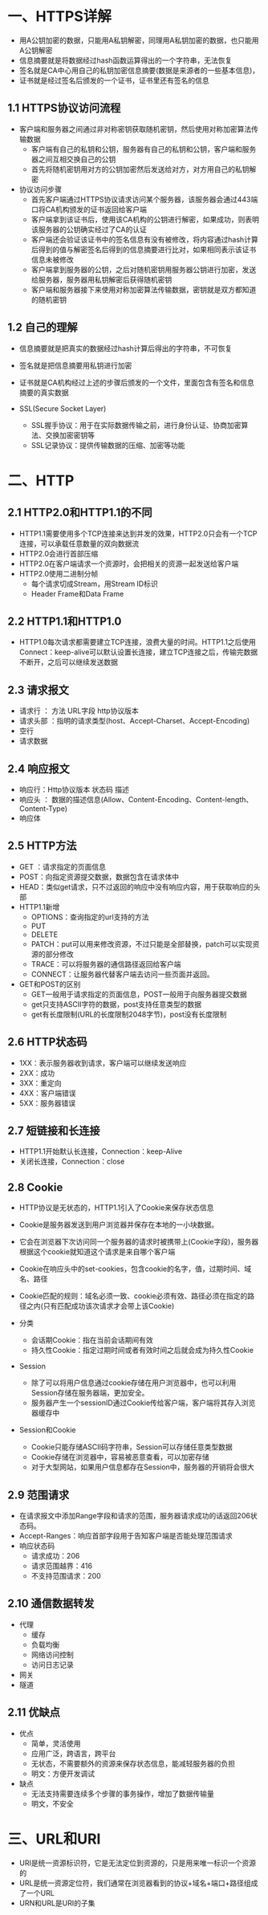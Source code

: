 # 一、HTTPS详解

- 用A公钥加密的数据，只能用A私钥解密，同理用A私钥加密的数据，也只能用A公钥解密
- 信息摘要就是将数据经过hash函数运算得出的一个字符串，无法恢复
- 签名就是CA中心用自己的私钥加密信息摘要(数据是来源者的一些基本信息)，
- 证书就是经过签名后颁发的一个证书，证书里还有签名的信息

## 1.1 HTTPS协议访问流程

- 客户端和服务器之间通过非对称密钥获取随机密钥，然后使用对称加密算法传输数据
	- 客户端有自己的私钥和公钥，服务器有自己的私钥和公钥，客户端和服务器之间互相交换自己的公钥
	- 首先将随机密钥用对方的公钥加密然后发送给对方，对方用自己的私钥解密
- 协议访问步骤
	- 首先客户端通过HTTPS协议请求访问某个服务器，该服务器会通过443端口将CA机构颁发的证书返回给客户端
	- 客户端拿到该证书后，使用该CA机构的公钥进行解密，如果成功，则表明该服务器的公钥确实经过了CA的认证
	- 客户端还会验证该证书中的签名信息有没有被修改，将内容通过hash计算后得到的值与解密签名后得到的信息摘要进行比对，如果相同表示该证书信息未被修改
	- 客户端拿到服务器的公钥，之后对随机密钥用服务器公钥进行加密，发送给服务器，服务器用私钥解密后获得随机密钥
	- 客户端和服务器接下来使用对称加密算法传输数据，密钥就是双方都知道的随机密钥

## 1.2 自己的理解

- 信息摘要就是把真实的数据经过hash计算后得出的字符串，不可恢复

- 签名就是把信息摘要用私钥进行加密

- 证书就是CA机构经过上述的步骤后颁发的一个文件，里面包含有签名和信息摘要的真实数据

- SSL(Secure Socket Layer)

	- SSL握手协议：用于在实际数据传输之前，进行身份认证、协商加密算法、交换加密密钥等
	- SSL记录协议：提供传输数据的压缩、加密等功能

	

# 二、HTTP

## 2.1 HTTP2.0和HTTP1.1的不同

- HTTP1.1需要使用多个TCP连接来达到并发的效果，HTTP2.0只会有一个TCP连接，可以承载任意数量的双向数据流
- HTTP2.0会进行首部压缩
- HTTP2.0在客户端请求一个资源时，会把相关的资源一起发送给客户端
- HTTP2.0使用二进制分帧
	- 每个请求切成Stream，用Stream ID标识
	- Header Frame和Data Frame

## 2.2 HTTP1.1和HTTP1.0

- HTTP1.0每次请求都需要建立TCP连接，浪费大量的时间。HTTP1.1之后使用Connect：keep-alive可以默认设置长连接，建立TCP连接之后，传输完数据不断开，之后可以继续发送数据

## 2.3 请求报文

- 请求行  ： 方法   URL字段  http协议版本
- 请求头部   ：指明的请求类型(host、Accept-Charset、Accept-Encoding)
- 空行
- 请求数据

## 2.4 响应报文

- 响应行：Http协议版本   状态码  描述
- 响应头 ： 数据的描述信息(Allow、Content-Encoding、Content-length、Content-Type)
- 响应体

## 2.5 HTTP方法

- GET   ：请求指定的页面信息
- POST：向指定资源提交数据，数据包含在请求体中
- HEAD：类似get请求，只不过返回的响应中没有响应内容，用于获取响应的头部
- HTTP1.1新增
	- OPTIONS：查询指定的url支持的方法
	- PUT
	- DELETE
	- PATCH：put可以用来修改资源，不过只能是全部替换，patch可以实现资源的部分修改
	- TRACE：可以将服务器的通信路径返回给客户端
	- CONNECT：让服务器代替客户端去访问一些页面并返回。
- GET和POST的区别
	- GET一般用于请求指定的页面信息，POST一般用于向服务器提交数据
	- get只支持ASCII字符的数据，post支持任意类型的数据
	- get有长度限制(URL的长度限制2048字节)，post没有长度限制

## 2.6 HTTP状态码

- 1XX：表示服务器收到请求，客户端可以继续发送响应
- 2XX：成功
- 3XX：重定向
- 4XX：客户端错误
- 5XX：服务器错误

## 2.7 短链接和长连接

- HTTP1.1开始默认长连接，Connection：keep-Alive
- 关闭长连接，Connection：close

##  2.8 Cookie

- HTTP协议是无状态的，HTTP1.1引入了Cookie来保存状态信息

- Cookie是服务器发送到用户浏览器并保存在本地的一小块数据。

- 它会在浏览器下次访问同一个服务器的请求时被携带上(Cookie字段)，服务器根据这个cookie就知道这个请求是来自哪个客户端

- Cookie在响应头中的set-cookies，包含cookie的名字，值，过期时间、域名、路径

- Cookie匹配的规则：域名必须一致、cookie必须有效、路径必须在指定的路径之内(只有匹配成功该次请求才会带上该Cookie)

- 分类

	- 会话期Cookie：指在当前会话期间有效
	- 持久性Cookie：指定过期时间或者有效时间之后就会成为持久性Cookie

- Session

	- 除了可以将用户信息通过cookie存储在用户浏览器中，也可以利用Session存储在服务器端，更加安全。
	- 服务器产生一个sessionID通过Cookie传给客户端，客户端将其存入浏览器缓存中

- Session和Cookie

	- Cookie只能存储ASCII码字符串，Session可以存储任意类型数据
	- Cookie存储在浏览器中，容易被恶意查看，可以加密存储
	- 对于大型网站，如果用户信息都存在Session中，服务器的开销将会很大

## 2.9 范围请求

- 在请求报文中添加Range字段和请求的范围，服务器请求成功的话返回206状态码。
- Accept-Ranges：响应首部字段用于告知客户端是否能处理范围请求
- 响应状态码
	- 请求成功：206
	- 请求范围越界：416
	- 不支持范围请求：200

## 2.10 通信数据转发

- 代理
	- 缓存
	- 负载均衡
	- 网络访问控制
	- 访问日志记录
- 网关
- 隧道

## 2.11 优缺点

- 优点
	- 简单，灵活使用
	- 应用广泛，跨语言，跨平台
	- 无状态，不需要额外的资源来保存状态信息，能减轻服务器的负担
	- 明文：方便开发调试
- 缺点
	- 无法支持需要连续多个步骤的事务操作，增加了数据传输量
	- 明文，不安全

# 三、URL和URI

- URI是统一资源标识符，它是无法定位到资源的，只是用来唯一标识一个资源的
- URL是统一资源定位符，我们通常在浏览器看到的协议+域名+端口+路径组成了一个URL
- URN和URL是URI的子集

